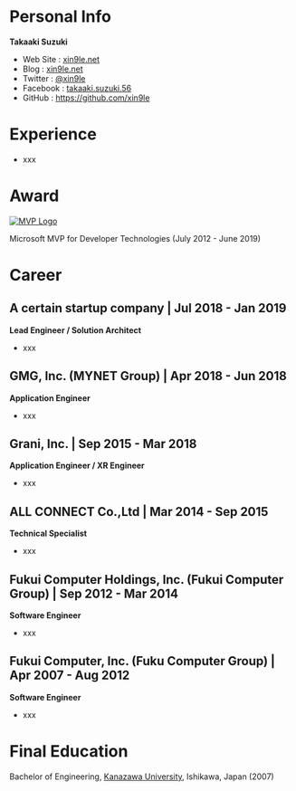 # Personal Info



**Takaaki Suzuki**

- Web Site : [xin9le.net](https://xin9le.net/)
- Blog : [xin9le.net](https://blog.xin9le.net/)
- Twitter : [@xin9le](https://twitter.com/xin9le)
- Facebook : [takaaki.suzuki.56](https://www.facebook.com/takaaki.suzuki.56)
- GitHub : https://github.com/xin9le



# Experience

- xxx




# Award

[![MVP Logo](https://xin9le.net/Images/mvp-logo.png)](https://xin9le.net/Images/mvp-logo.png)

Microsoft MVP for Developer Technologies (July 2012 - June 2019)




# Career

## A certain startup company | Jul 2018 - Jan 2019

**Lead Engineer / Solution Architect**

- xxx


## GMG, Inc. (MYNET Group) | Apr 2018 - Jun 2018

**Application Engineer**

- xxx


## Grani, Inc. | Sep 2015 - Mar 2018

**Application Engineer / XR Engineer**

- xxx


## ALL CONNECT Co.,Ltd | Mar 2014 - Sep 2015

**Technical Specialist**

- xxx


## Fukui Computer Holdings, Inc. (Fukui Computer Group) | Sep 2012 - Mar 2014

**Software Engineer**

- xxx


## Fukui Computer, Inc. (Fuku Computer Group) | Apr 2007 - Aug 2012

**Software Engineer**

- xxx



# Final Education

Bachelor of Engineering, [Kanazawa University](https://www.kanazawa-u.ac.jp/), Ishikawa, Japan (2007)

